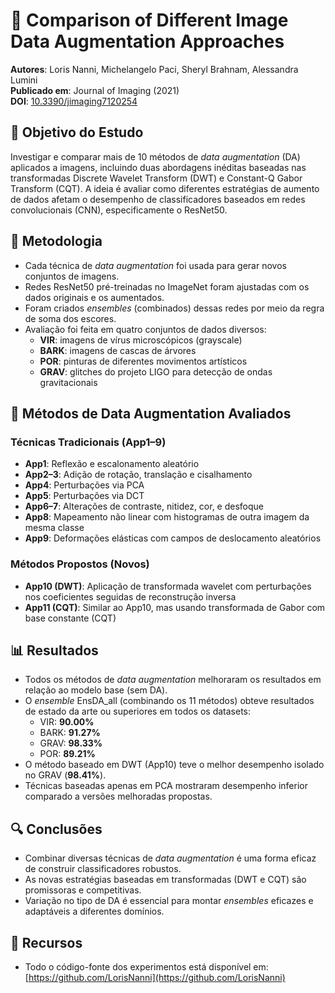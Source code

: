 # 📄 Comparison of Different Image Data Augmentation Approaches

**Autores**: Loris Nanni, Michelangelo Paci, Sheryl Brahnam, Alessandra Lumini  
**Publicado em**: Journal of Imaging (2021)  
**DOI**: [10.3390/jimaging7120254](https://doi.org/10.3390/jimaging7120254)

## 🎯 Objetivo do Estudo

Investigar e comparar mais de 10 métodos de *data augmentation* (DA) aplicados a imagens, incluindo duas abordagens inéditas baseadas nas transformadas Discrete Wavelet Transform (DWT) e Constant-Q Gabor Transform (CQT). A ideia é avaliar como diferentes estratégias de aumento de dados afetam o desempenho de classificadores baseados em redes convolucionais (CNN), especificamente o ResNet50.

## 🧪 Metodologia

- Cada técnica de *data augmentation* foi usada para gerar novos conjuntos de imagens.
- Redes ResNet50 pré-treinadas no ImageNet foram ajustadas com os dados originais e os aumentados.
- Foram criados *ensembles* (combinados) dessas redes por meio da regra de soma dos escores.
- Avaliação foi feita em quatro conjuntos de dados diversos:
  - **VIR**: imagens de vírus microscópicos (grayscale)
  - **BARK**: imagens de cascas de árvores
  - **POR**: pinturas de diferentes movimentos artísticos
  - **GRAV**: glitches do projeto LIGO para detecção de ondas gravitacionais

## 🧰 Métodos de Data Augmentation Avaliados

### Técnicas Tradicionais (App1–9)
- **App1**: Reflexão e escalonamento aleatório
- **App2–3**: Adição de rotação, translação e cisalhamento
- **App4**: Perturbações via PCA
- **App5**: Perturbações via DCT
- **App6–7**: Alterações de contraste, nitidez, cor, e desfoque
- **App8**: Mapeamento não linear com histogramas de outra imagem da mesma classe
- **App9**: Deformações elásticas com campos de deslocamento aleatórios

### Métodos Propostos (Novos)
- **App10 (DWT)**: Aplicação de transformada wavelet com perturbações nos coeficientes seguidas de reconstrução inversa
- **App11 (CQT)**: Similar ao App10, mas usando transformada de Gabor com base constante (CQT)

## 📊 Resultados

- Todos os métodos de *data augmentation* melhoraram os resultados em relação ao modelo base (sem DA).
- O *ensemble* EnsDA\_all (combinando os 11 métodos) obteve resultados de estado da arte ou superiores em todos os datasets:
  - VIR: **90.00%**
  - BARK: **91.27%**
  - GRAV: **98.33%**
  - POR: **89.21%**
- O método baseado em DWT (App10) teve o melhor desempenho isolado no GRAV (**98.41%**).
- Técnicas baseadas apenas em PCA mostraram desempenho inferior comparado a versões melhoradas propostas.

## 🔍 Conclusões

- Combinar diversas técnicas de *data augmentation* é uma forma eficaz de construir classificadores robustos.
- As novas estratégias baseadas em transformadas (DWT e CQT) são promissoras e competitivas.
- Variação no tipo de DA é essencial para montar *ensembles* eficazes e adaptáveis a diferentes domínios.

## 📎 Recursos

- Todo o código-fonte dos experimentos está disponível em:  
  [https://github.com/LorisNanni](https://github.com/LorisNanni)
